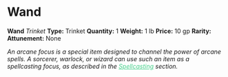 # Wand

**Wand**
_Trinket_
**Type:** Trinket
**Quantity:** 1
**Weight:** 1 lb
**Price:** 10 gp
**Rarity:** 
**Attunement:** None

*An arcane focus is a special item designed to channel the power of arcane spells. A sorcerer, warlock, or wizard can use such an item as a spellcasting focus, as described in the <span style="color:#47d18c"><a style="color:#47d18c" title="Arcane Focus" href="https://www.dndbeyond.com/compendium/rules/basic-rules/spellcasting#MaterialM">Spellcasting</a></span> section.*